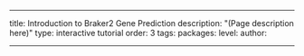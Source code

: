 ---

title: Introduction to Braker2 Gene Prediction
description: "(Page description here)"
type: interactive tutorial
order: 3
tags: 
packages: 
level: 
author: 

---
